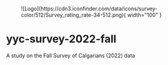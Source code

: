 <figure markdown>
![Logo](https://cdn3.iconfinder.com/data/icons/survey-color/512/Survey_rating_rate-34-512.png){ width="100" }
</figure>

# yyc-survey-2022-fall

A study on the Fall Survey of Calgarians (2022) data

